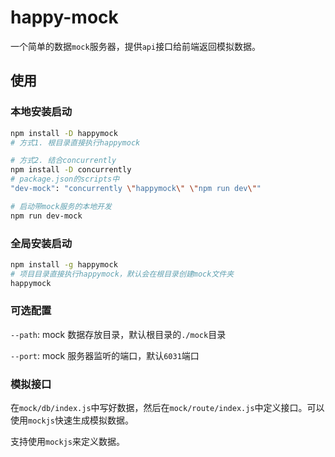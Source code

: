 # happy-mock

一个简单的数据`mock`服务器，提供`api`接口给前端返回模拟数据。

## 使用

### 本地安装启动

```bash
npm install -D happymock
# 方式1. 根目录直接执行happymock

# 方式2. 结合concurrently
npm install -D concurrently
# package.json的scripts中
"dev-mock": "concurrently \"happymock\" \"npm run dev\""

# 启动带mock服务的本地开发
npm run dev-mock
```

### 全局安装启动

```bash
npm install -g happymock
# 项目目录直接执行happymock，默认会在根目录创建mock文件夹
happymock
```

### 可选配置

`--path`: mock 数据存放目录，默认根目录的`./mock`目录

`--port`: mock 服务器监听的端口，默认`6031`端口

### 模拟接口

在`mock/db/index.js`中写好数据，然后在`mock/route/index.js`中定义接口。可以使用`mockjs`快速生成模拟数据。

支持使用`mockjs`来定义数据。
